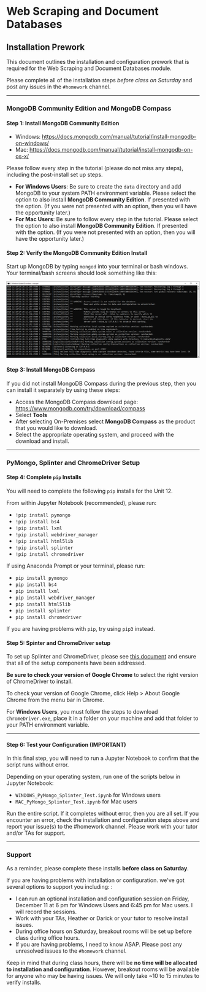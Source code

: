 # Web Scraping and Document Databases

## Installation Prework
This document outlines the installation and configuration prework that is required for the Web Scraping and Document Databases module. 

Please complete all of the installation steps *before class on Saturday* and post any issues in the `#homework` channel.

- - - 

### MongoDB Community Edition and MongoDB Compass
#### **Step 1: Install MongoDB Community Edition**

* Windows: https://docs.mongodb.com/manual/tutorial/install-mongodb-on-windows/
* Mac: https://docs.mongodb.com/manual/tutorial/install-mongodb-on-os-x/


Please follow every step in the tutorial (please do not miss any steps), including the post-install set up steps. 
  * **For Windows Users**: Be sure to create the `data` directory and add MongoDB to your system PATH environment variable. Please select the option to also install **MongoDB Community Edition**. If presented with the option. (If you were not presented with an option, then you will have the opportunity later.) 
  * **For Mac Users**: Be sure to follow every step in the tutorial. Please select the option to also install **MongoDB Community Edition**. If presented with the option. (If you were not presented with an option, then you will have the opportunity later.) 
	
#### **Step 2: Verify the MongoDB Community Edition Install**
Start up MongoDB by typing `mongod` into your terminal or bash windows. Your terminal/bash screens should look something like this:
	
![mongod image](Images/mongod.png)

#### **Step 3: Install MongoDB Compass**
  
If you did not install MongoDB Compass during the previous step, then you can install it separately by using these steps:

* Access the MongoDB Compass download page: https://www.mongodb.com/try/download/compass
* Select **Tools**
* After selecting On-Premises select **MongoDB Compass** as the product that you would like to download. 
* Select the appropriate operating system, and proceed with the download and install.

- - - 

### PyMongo, Splinter and ChromeDriver Setup

#### **Step 4: Complete `pip` Installs**
You will need to complete the following `pip` installs for the Unit 12.

From within Jupyter Notebook (recommended), please run:
* `!pip install pymongo`
* `!pip install bs4`
* `!pip install lxml`
* `!pip install webdriver_manager`
* `!pip install html5lib`
* `!pip install splinter`
* `!pip install chromedriver`

If using Anaconda Prompt or your terminal, please run:
* `pip install pymongo`
* `pip install bs4`
* `pip install lxml`
* `pip install webdriver_manager`
* `pip install html5lib`
* `pip install splinter`
* `pip install chromedriver`

If you are having problems with `pip`, try using `pip3` instead.

#### **Step 5: Spinter and ChromeDriver setup**

To set up Splinter and ChromeDriver, please see [this document](https://splinter.readthedocs.io/en/latest/drivers/chrome.html) and ensure that all of the setup components have been addressed.

**Be sure to check your version of Google Chrome** to select the right version of ChromeDriver to install.

To check your version of Google Chrome, click Help > About Google Chrome from the menu bar in Chrome.

For **Windows Users**, you must follow the steps to download `ChromeDriver.exe`, place it in a folder on your machine and add that folder to your PATH environment variable.

- - - 

#### **Step 6: Test your Configuration (IMPORTANT)**

In this final step, you will need to run a Jupyter Notebook to confirm that the script runs without error.

Depending on your operating system, run one of the scripts below in Jupyter Notebook:
* `WINDOWS_PyMongo_Splinter_Test.ipynb` for Windows users
* `MAC_PyMongo_Splinter_Test.ipynb` for Mac users

Run the entire script. If it completes without error, then you are all set. If you encounter an error, check the installation and configuration steps above and report your issue(s) to the #homework channel. Please work with your tutor and/or TAs for support.

- - -

### Support
As a reminder, please complete these installs **before class on Saturday**. 

If you are having problems with installation or configuration. we've got several options to support you including: :
* I can run an optional installation and configuration session on Friday, December 11 at 6 pm for Windows Users and 6:45 pm for Mac users. I will record the sessions. 
* Work with your TAs, Heather or Darick or your tutor to resolve install issues.
* During office hours on Saturday, breakout rooms will be set up before class during office hours. 
* If you are having problems, I need to know ASAP. Please post any unresolved issues to the `#homework` channel.

Keep in mind that during class hours, there will be **no time will be allocated to installation and configuration**. However, breakout rooms will be available for anyone who may be having issues. We will only take ~10 to 15 minutes to verify installs.